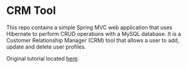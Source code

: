 # CRM Tool 

This repo contains a simple Spring MVC web application that uses Hibernate to perform CRUD operations with a MySQL database. It is a Customer Relationship Manager (CRM) tool that allows a user to add, update and delete user profiles.


Original tutorial located [here](https://www.udemy.com/course/spring-hibernate-tutorial).
